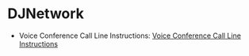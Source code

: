 # DJNetwork
 * Voice Conference Call Line Instructions:  [Voice Conference Call Line Instructions](https://f-droid.org/en/packages/se.lublin.mumla/)
 
